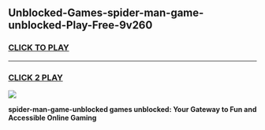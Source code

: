 
## Unblocked-Games-spider-man-game-unblocked-Play-Free-9v260
<h3>
<a href="https://premium76.site?title=spider-man-game-unblocked&ref=18A">CLICK TO PLAY</a></h3>
<hr>

<h3>
<a href="https://premium76.site?title=spider-man-game-unblocked&ref=18A">CLICK 2 PLAY</a>
  
</h3>

<a href="https://premium76.site?title=spider-man-game-unblocked&ref=18A"><img src="https://clearcache.store/games.png"></a>


**spider-man-game-unblocked games unblocked: Your Gateway to Fun and Accessible Online Gaming**
